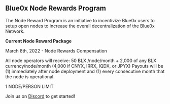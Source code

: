 ## **Blue0x Node Rewards Program** ##

The Node Reward Program is an initiative to incentivize Blue0x users to setup open nodes to increase the overall decentralization of the Blue0x Network.

**Current Node Reward Package**

March 8th, 2022 - Node Rewards Compensation

All node operators will receive:
50 BLX /node/month + 2,000 of any BLX currency/node/month (4,000 if CNYX, IRRX, IQDX, or JPYX)
Payouts will be (1) immediately after node deployment and (1) every consecutive month that the node is operational.

1 NODE/PERSON LIMIT

Join us on [Discord](https://discord.com/invite/EbBWRSPW63) to get started!





